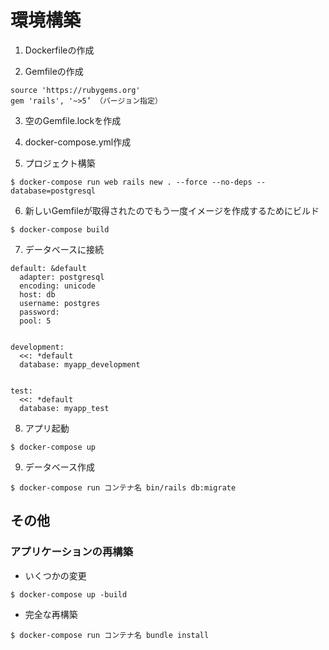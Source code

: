 # 環境構築

1. Dockerfileの作成

2. Gemfileの作成

```Gemfile
source 'https://rubygems.org'
gem 'rails', '~>5’ （バージョン指定）
```

3. 空のGemfile.lockを作成

4. docker-compose.yml作成

5. プロジェクト構築

```
$ docker-compose run web rails new . --force --no-deps --database=postgresql
```

6. 新しいGemfileが取得されたのでもう一度イメージを作成するためにビルド

```
$ docker-compose build
```

7. データベースに接続

```
default: &default
  adapter: postgresql
  encoding: unicode
  host: db
  username: postgres
  password:
  pool: 5


development:
  <<: *default
  database: myapp_development


test:
  <<: *default
  database: myapp_test
```

8. アプリ起動

```
$ docker-compose up
```

9. データベース作成

```
$ docker-compose run コンテナ名 bin/rails db:migrate
```

## その他

### アプリケーションの再構築
- いくつかの変更

```
$ docker-compose up -build
```

- 完全な再構築

```
$ docker-compose run コンテナ名 bundle install
```
